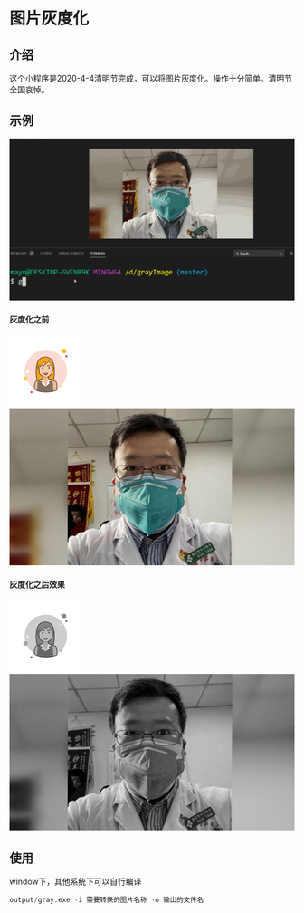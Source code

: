 # 图片灰度化

## 介绍
这个小程序是2020-4-4清明节完成，可以将图片灰度化。操作十分简单。清明节全国哀悼。

## 示例
![demo](./images/demo.gif)

#### 灰度化之前
![demo](./images/1.png)
![demo](./images/1.jpg)

#### 灰度化之后效果
![demo](./images/gray1.png)
![demo](./images/gray1.jpg)

## 使用

window下，其他系统下可以自行编译
```go
output/gray.exe -i 需要转换的图片名称 -o 输出的文件名
```


